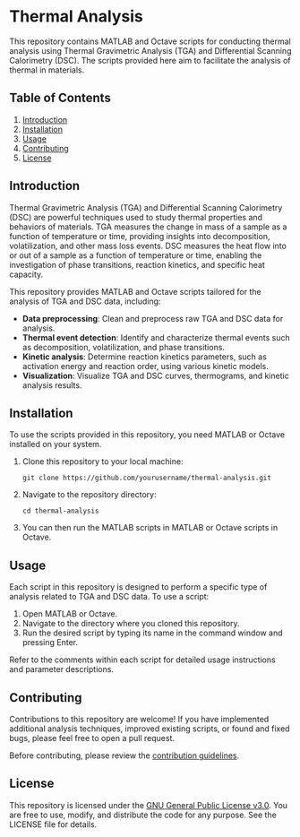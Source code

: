 # Thermal Analysis

This repository contains MATLAB and Octave scripts for conducting thermal analysis using Thermal Gravimetric Analysis (TGA) and Differential Scanning Calorimetry (DSC). The scripts provided here aim to facilitate the analysis of thermal in materials.

## Table of Contents

1. [Introduction](#introduction)
2. [Installation](#installation)
3. [Usage](#usage)
4. [Contributing](#contributing)
5. [License](#license)

## Introduction

Thermal Gravimetric Analysis (TGA) and Differential Scanning Calorimetry (DSC) are powerful techniques used to study thermal properties and behaviors of materials. TGA measures the change in mass of a sample as a function of temperature or time, providing insights into decomposition, volatilization, and other mass loss events. DSC measures the heat flow into or out of a sample as a function of temperature or time, enabling the investigation of phase transitions, reaction kinetics, and specific heat capacity.

This repository provides MATLAB and Octave scripts tailored for the analysis of TGA and DSC data, including:

- **Data preprocessing**: Clean and preprocess raw TGA and DSC data for analysis.
- **Thermal event detection**: Identify and characterize thermal events such as decomposition, volatilization, and phase transitions.
- **Kinetic analysis**: Determine reaction kinetics parameters, such as activation energy and reaction order, using various kinetic models.
- **Visualization**: Visualize TGA and DSC curves, thermograms, and kinetic analysis results.

## Installation

To use the scripts provided in this repository, you need MATLAB or Octave installed on your system. 

1. Clone this repository to your local machine:

    ```
    git clone https://github.com/yourusername/thermal-analysis.git
    ```

2. Navigate to the repository directory:

    ```
    cd thermal-analysis
    ```

3. You can then run the MATLAB scripts in MATLAB or Octave scripts in Octave.

## Usage

Each script in this repository is designed to perform a specific type of analysis related to TGA and DSC data. To use a script:

1. Open MATLAB or Octave.
2. Navigate to the directory where you cloned this repository.
3. Run the desired script by typing its name in the command window and pressing Enter.

Refer to the comments within each script for detailed usage instructions and parameter descriptions.

## Contributing

Contributions to this repository are welcome! If you have implemented additional analysis techniques, improved existing scripts, or found and fixed bugs, please feel free to open a pull request. 

Before contributing, please review the [contribution guidelines](CONTRIBUTING.md).

## License

This repository is licensed under the [GNU General Public License v3.0](https://www.gnu.org/licenses/gpl-3.0.html). You are free to use, modify, and distribute the code for any purpose. See the LICENSE file for details.
